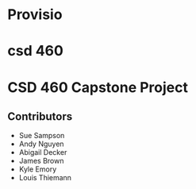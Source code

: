 # Provisio

# csd 460

# CSD 460 Capstone Project

## Contributors

* Sue Sampson
* Andy Nguyen
* Abigail Decker
* James Brown
* Kyle Emory
* Louis Thiemann
